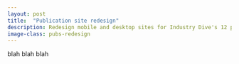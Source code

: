 ```yaml
---
layout: post
title:  "Publication site redesign"
description: Redesign mobile and desktop sites for Industry Dive's 12 publications.
image-class: pubs-redesign
---
```


blah blah blah


<!--Check out the [Jekyll docs][jekyll-docs] for more info on how to get the most out of Jekyll. File all bugs/feature requests at [Jekyll’s GitHub repo][jekyll-gh]. If you have questions, you can ask them on [Jekyll Talk][jekyll-talk].

[jekyll-docs]: http://jekyllrb.com/docs/home
[jekyll-gh]:   https://github.com/jekyll/jekyll
[jekyll-talk]: https://talk.jekyllrb.com/-->
